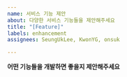 ```yaml
---
name: 서비스 기능 제안
about: 다양한 서비스 기능들을 제안해주세요
title: "[Feature]"
labels: enhancement
assignees: SeungUkLee, KwonYG, onsuk

---
```


**어떤 기능들을 개발하면 좋을지 제안해주세요**
